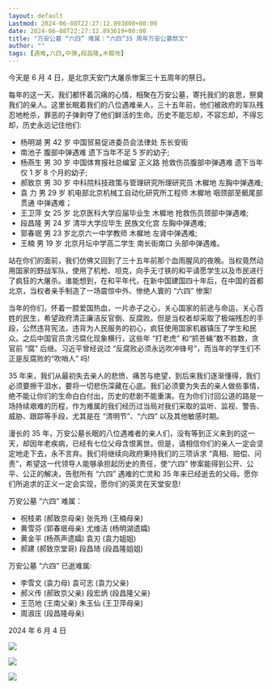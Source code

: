 ```yaml
---
layout: default
Lastmod: 2024-06-08T22:27:12.893800+00:00
date: 2024-06-08T22:27:12.893619+00:00
title: "万安公墓 “六四” 难属｜“六四”35 周年万安公墓祭文"
author: ""
tags: [遇难,六四,中弹,段昌隆,木樨地]
---
```


今天是 6 月 4 日，是北京天安门大屠杀惨案三十五周年的祭日。

每年的这一天，我们都怀着沉痛的心情，相聚在万安公墓，寄托我们的哀思，祭奠我们的亲人。这里长眠着我们的八位遇难亲人，三十五年前，他们被政府的军队残忍地枪杀，罪恶的子弹剥夺了他们鲜活的生命。历史不能忘却，不容忘却，不得忘却，历史永远记住他们:

*   杨明湖 男 42 岁 中国贸易促进委员会法律处 东长安街
*   南池子 腹部中弹遇难 遗下当年不足 5 岁的幼子;
*   杨燕生 男 30 岁 中国体育报社总编室 正义路 抢救伤员腹部中弹遇难 遗下当年仅 1 岁 8 个月的幼子;
*   郝致京 男 30 岁 中科院科技政策与管理研究所理研究员 木樨地 左胸中弹遇难;
*   袁 力 男 29 岁 机电部北京机械工自动化研究所工程师 木樨地 咽颈部至骶尾部贯通 中弹遇难；
*   王卫萍 女 25 岁 北京医科大学应届毕业生 木樨地 抢救伤员颈部中弹遇难;
*   段昌隆 男 24 岁 清华大学应毕生 民族文化宫 左胸中弹遇难;
*   郭春珉 男 23 岁北京六一中学教师 木樨地 左肾中弹遇难;
*   王楠 男 19 岁 北京月坛中学高二学生 南长街南口 头部中弹遇难。

站在你们的面前，我们仿佛又回到了三十五年前那个血雨腥风的夜晚。当权竟然动用国家的野战军队，使用了机枪、坦克，向手无寸铁的和平请愿学生以及市民进行了疯狂的大屠杀。谁能想到，在和平年代，在新中国建国四十年后，在中国的首都北京，当权者亲手制造了一场震惊中外、惨绝人寰的 “六四” 惨案!

当年的你们，怀着一腔爱国热血，一片赤子之心，关心国家的前途与命运，关心百姓的民生，希望政府清正廉洁反官倒、反腐败。但是当权者却采取了极端残忍的手段，公然违背宪法，违背为人民服务的初心，疯狂使用国家机器镇压了学生和民众。之后中国官员贪污腐化现象横行，这些年 “打老虎” 和“抓苍蝇”数不胜数，贪官前 “腐” 后继。习近平曾经说过 “反腐败必须永远吹冲锋号”，而当年的学生们不正是反腐败的“吹哨人” 吗!

35 年来，我们从最初失去亲人的悲愤、痛苦与绝望，到后来我们逐渐懂得，我们必须要擦干泪水，要将一切悲伤深藏在心底。我们必须要为失去的亲人做些事情，绝不能让你们的生命白白付出，历史的悲剧不能重演。在为你们讨回公道的路是一场持续艰难的历程，作为难属的我们经历过当局对我们采取的监听、监视、警告、威胁、跟踪等手段，尤其是在 “清明节”、“六四” 以及其他敏感时期。

漫长的 35 年，万安公墓长眠的八位遇难者的亲人们，没有等到正义来到的这一天，却因年老疾病，已经有七位父母含恨离世。但是，请相信你们的亲人一定会坚定地走下去，永不言弃。我们将继续向政府秉持我们的三项诉求 “真相、赔偿、问责”，希望这一代领导人能够承担起历史的责任，使“六四” 惨案能得到公开、公平、公正的解决，告慰所有 “六四” 遇难的亡灵和 35 年来已经逝去的父母。愿你们所追求的正义一定会实现，愿你们的英灵在天堂安息!

万安公墓 “六四” 难属：

*   祝枝弟 (郝致京母亲) 张先玲 (王楠母亲)
*   黄雪芬 (郭春珉母亲) 尤维洁 (杨明湖遗孀)
*   黄金平 (杨燕声遗孀) 袁刃 (袁力姐姐)
*   郝建 (郝致京堂哥) 段昌琦 (段昌隆姐姐)

万安公墓 “六四” 已逝难属:

*   李雪文 (袁力母) 袁可志 (袁力父亲)
*   郝义传 (郝致京父亲) 段宏炳 (段昌隆父亲)
*   王范地 (王南父亲) 朱玉仙 (王卫萍母亲)
*   周淑庄 (段昌隆母亲)

2024 年 6 月 4 日

![](https://images.weserv.nl/?url=https%3A//chinadigitaltimes.net/chinese/files/2024/06/image-1717492285352.png)

  

![](https://images.weserv.nl/?url=https%3A//chinadigitaltimes.net/chinese/files/2024/06/image-1717497706310.png)

  

![](https://images.weserv.nl/?url=https%3A//chinadigitaltimes.net/chinese/files/2024/06/image-1717497712728.png)

